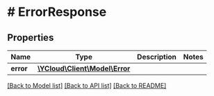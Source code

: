 # # ErrorResponse

## Properties

Name | Type | Description | Notes
------------ | ------------- | ------------- | -------------
**error** | [**\YCloud\Client\Model\Error**](Error.md) |  |

[[Back to Model list]](../../README.md#models) [[Back to API list]](../../README.md#endpoints) [[Back to README]](../../README.md)
